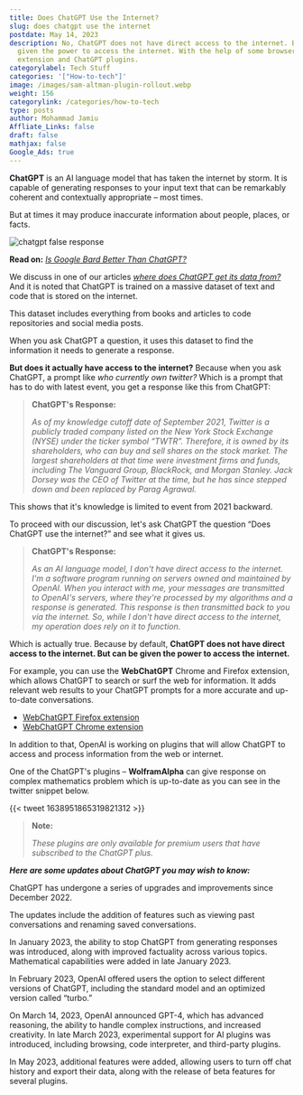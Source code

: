 ```yaml
---
title: Does ChatGPT Use the Internet?
slug: does chatgpt use the internet
postdate: May 14, 2023
description: No, ChatGPT does not have direct access to the internet. But can be
  given the power to access the internet. With the help of some browser
  extension and ChatGPT plugins.
categorylabel: Tech Stuff
categories: '["How-to-tech"]'
image: /images/sam-altman-plugin-rollout.webp
weight: 156
categorylink: /categories/how-to-tech
type: posts
author: Mohammad Jamiu
Affliate_Links: false
draft: false
mathjax: false
Google_Ads: true
---
```

**ChatGPT** is an AI language model that has taken the internet by storm. It is capable of generating responses to your input text that can be remarkably coherent and contextually appropriate – most times. 

But at times it may produce inaccurate information about people, places, or facts.

![chatgpt false response](/images/chatgpt-false-response.webp "chatgpt false response")

**Read on:** *[Is Google Bard Better Than ChatGPT?](/how-to-tech/is-google-bard-better-than-chatgpt/)*

We discuss in one of our articles *[where does ChatGPT get its data from?](/how-to-tech/where-does-chatgpt-get-data-from/)* And it is noted that ChatGPT is trained on a massive dataset of text and code that is stored on the internet.

This dataset includes everything from books and articles to code repositories and social media posts.

When you ask ChatGPT a question, it uses this dataset to find the information it needs to generate a response.

**But does it actually have access to the internet?** Because when you ask ChatGPT, a prompt like *who currently own twitter?* Which is a prompt that has to do with latest event, you get a response like this from ChatGPT:

> **ChatGPT's Response:**
>
> *As of my knowledge cutoff date of September 2021, Twitter is a publicly traded company listed on the New York Stock Exchange (NYSE) under the ticker symbol “TWTR”. Therefore, it is owned by its shareholders, who can buy and sell shares on the stock market. The largest shareholders at that time were investment firms and funds, including The Vanguard Group, BlackRock, and Morgan Stanley. Jack Dorsey was the CEO of Twitter at the time, but he has since stepped down and been replaced by Parag Agrawal.*

This shows that it's knowledge is limited to event from 2021 backward.

To proceed with our discussion, let's ask ChatGPT the question “Does ChatGPT use the internet?” and see what it gives us.

> **ChatGPT's Response:**
>
> *As an AI language model, I don't have direct access to the internet. I'm a software program running on servers owned and maintained by OpenAI. When you interact with me, your messages are transmitted to OpenAI's servers, where they're processed by my algorithms and a response is generated. This response is then transmitted back to you via the internet. So, while I don't have direct access to the internet, my operation does rely on it to function.*

Which is actually true. Because by default, **ChatGPT does not have direct access to the internet. But can be given the power to access the internet.**

For example, you can use the **WebChatGPT** Chrome and Firefox extension, which allows ChatGPT to search or surf the web for information. It adds relevant web results to your ChatGPT prompts for a more accurate and up-to-date conversations.

* [WebChatGPT Firefox extension](https://addons.mozilla.org/en-US/firefox/addon/web-chatgpt/?utm_source=addons.mozilla.org&utm_medium=referral&utm_content=search)
* [WebChatGPT Chrome extension](https://chrome.google.com/webstore/detail/webchatgpt-chatgpt-with-i/lpfemeioodjbpieminkklglpmhlngfcn)

In addition to that, OpenAI is working on plugins that will allow ChatGPT to access and process information from the web or internet.

One of the ChatGPT's plugins – **WolframAlpha** can give response on complex mathematics problem which is up-to-date as you can see in the twitter snippet below.

{{< tweet 1638951865319821312 >}}

> **Note:**
>
> *These plugins are only available for premium users that have subscribed to the ChatGPT plus.*

***Here are some updates about ChatGPT you may wish to know:***

ChatGPT has undergone a series of upgrades and improvements since December 2022. 

The updates include the addition of features such as viewing past conversations and renaming saved conversations. 

In January 2023, the ability to stop ChatGPT from generating responses was introduced, along with improved factuality across various topics. Mathematical capabilities were added in late January 2023. 

In February 2023, OpenAI offered users the option to select different versions of ChatGPT, including the standard model and an optimized version called “turbo.”

On March 14, 2023, OpenAI announced GPT-4, which has advanced reasoning, the ability to handle complex instructions, and increased creativity. In late March 2023, experimental support for AI plugins was introduced, including browsing, code interpreter, and third-party plugins. 

In May 2023, additional features were added, allowing users to turn off chat history and export their data, along with the release of beta features for several plugins.
